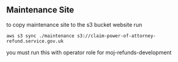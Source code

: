 ## Maintenance Site
to copy maintenance site to the s3 bucket website run

```
aws s3 sync ./maintenance s3://claim-power-of-attorney-refund.service.gov.uk
```

you must run this with operator role for moj-refunds-development
